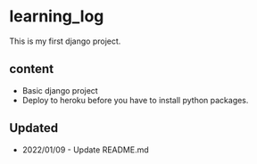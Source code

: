 # learning_log
This is my first django project.

## content
+ Basic django project
+ Deploy to heroku before you have to install python packages.

## Updated
+ 2022/01/09 - Update README.md


